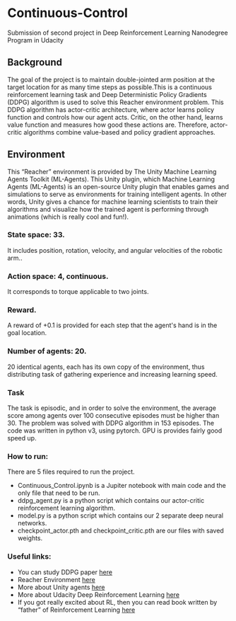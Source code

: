 # Continuous-Control
Submission of second project in Deep Reinforcement Learning Nanodegree Program in Udacity
## Background
The goal of the project is to maintain double-jointed arm position at the target location for as many time steps as possible.This is a continuous reinforcement learning task and Deep Deterministic Policy Gradients (DDPG) algorithm is used to solve this Reacher environment problem. This DDPG algorithm has actor-critic architecture, where actor learns policy function and controls how our agent acts. Critic, on the other hand, learns value function and measures how good these actions are. Therefore, actor-critic algorithms combine value-based and policy gradient approaches.

## Environment
This “Reacher” environment is provided by The Unity Machine Learning Agents Toolkit (ML-Agents). This Unity plugin, which Machine Learning Agents (ML-Agents) is an open-source Unity plugin that enables games and simulations to serve as environments for training intelligent agents. In other words, Unity gives a chance for machine learning scientists to train their algorithms and visualize how the trained agent is performing through animations (which is really cool and fun!). 
### State space: 33. 
It includes position, rotation, velocity, and angular velocities of the robotic arm..
### Action space: 4, continuous.
It corresponds to torque applicable to two joints.
### Reward.
A reward of +0.1 is provided for each step that the agent's hand is in the goal location.
### Number of agents: 20.
20 identical agents, each has its own copy of the environment, thus distributing task of gathering experience and increasing learning speed.

### Task
The task is episodic, and in order to solve the environment, the average score among agents over 100 consecutive episodes must be higher than 30.
The problem was solved with DDPG algorithm in 153 episodes.
The code was written in python v3, using pytorch. GPU is provides fairly good speed up. 

### How to run:
There are 5 files required to run the project. 
* Continuous_Control.ipynb is a Jupiter notebook with main code and the only file that need to be run.
* ddpg_agent.py is a python script which contains our actor-critic reinforcement learning algorithm.
* model.py is a python script which contains our 2 separate deep neural networks.
* checkpoint_actor.pth and checkpoint_critic.pth are our files with saved weights.

### Useful links:
* You can study DDPG paper [here](https://arxiv.org/abs/1509.02971)
* Reacher Environment [here](https://github.com/Unity-Technologies/ml-agents/blob/master/docs/Learning-Environment-Examples.md#reacher)
* More about Unity agents [here](https://github.com/Unity-Technologies/ml-agents)
* More about Udacity Deep Reinforcement Learning [here](https://udacity.com)
* If you got really excited about RL, then you can read book written by “father” of Reinforcement Learning [here](http://incompleteideas.net/book/the-book-2nd.html)
